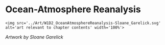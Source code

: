 # Ocean-Atmosphere Reanalysis

 ````{div} full-width 
 <img src='../Art/W1D2_OceanAtmosphereReanalysis-Sloane_Garelick.svg' alt='art relevant to chapter contents' width='100%'> 
```` 

*Artwork by Sloane Garelick*